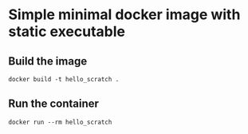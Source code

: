 # Simple minimal docker image with static executable

## Build the image
	docker build -t hello_scratch .

## Run the container
	docker run --rm hello_scratch
